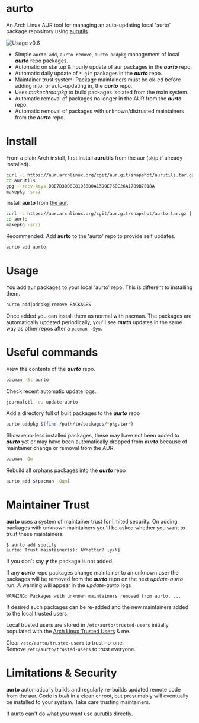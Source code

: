 # aurto
An Arch Linux AUR tool for managing an auto-updating local 'aurto' package repository using [aurutils](https://github.com/AladW/aurutils).

![](https://image.ibb.co/imkghn/output_4.gif "Usage v0.6")

- Simple `aurto add`, `aurto remove`, `aurto addpkg` management of local ***aurto*** repo packages.
- Automatic on startup & hourly update of aur packages in the ***aurto*** repo.
- Automatic daily update of `*-git` packages in the ***aurto*** repo.
- Maintainer trust system: Package maintainers must be ok-ed before adding into, or auto-updating in, the ***aurto*** repo.
- Uses _makechrootpkg_ to build packages isolated from the main system.
- Automatic removal of packages no longer in the AUR from the ***aurto*** repo.
- Automatic removal of packages with unknown/distrusted maintainers from the ***aurto*** repo.

# Install
From a plain Arch install, first install **aurutils** from the aur (skip if already installed).
```sh
curl -L https://aur.archlinux.org/cgit/aur.git/snapshot/aurutils.tar.gz | tar xz
cd aurutils
gpg --recv-keys DBE7D3DD8C81D58D0A13D0E76BC26A17B9B7018A
makepkg -srci
```

Install **aurto** from [the aur](https://aur.archlinux.org/packages/aurto).
```sh
curl -L https://aur.archlinux.org/cgit/aur.git/snapshot/aurto.tar.gz | tar xz
cd aurto
makepkg -srci
```

Recommended: Add **aurto** to the 'aurto' repo to provide self updates.
```sh
aurto add aurto
```

# Usage
You add aur packages to your local 'aurto' repo. This is different to installing them.
```sh
aurto add|addpkg|remove PACKAGES
```
Once added you can install them as normal with pacman.
The packages are automatically updated periodically,
you'll see ***aurto*** updates in the same way as other repos after a `pacman -Syu`.

# Useful commands
View the contents of the ***aurto*** repo.
```sh
pacman -Sl aurto
```

Check recent automatic update logs.
```sh
journalctl -eu update-aurto
```

Add a directory full of built packages to the ***aurto*** repo
```sh
aurto addpkg $(find /path/to/packages/*pkg.tar*)
```

Show repo-less installed packages, these may have not been added to ***aurto*** yet or may have been automatically dropped from ***aurto*** because of maintainer change or removal from the AUR.
```sh
pacman -Qm
```

Rebuild all orphans packages into the ***aurto*** repo
```sh
aurto add $(pacman -Qqm)
```

# Maintainer Trust
**aurto** uses a system of maintainer trust for limited security. On adding packages with unknown maintainers you'll be asked whether you want to trust these maintainers.
```
$ aurto add spotify
aurto: Trust maintainer(s): AWhetter? [y/N]
```
If you don't say **y** the package is not added.

If any ***aurto*** repo packages change maintainer to an unknown user the packages will be removed from the ***aurto*** repo on the next _update-aurto_ run. A warning will appear in the _update-aurto_ logs
```
WARNING: Packages with unknown maintainers removed from aurto, ...
```
If desired such packages can be re-added and the new maintainers added to the local trusted users.

Local trusted users are stored in `/etc/aurto/trusted-users` initially populated with the [Arch Linux Trusted Users](https://wiki.archlinux.org/index.php/Trusted_Users#Active_Trusted_Users) & me.

Clear `/etc/aurto/trusted-users` to trust no-one.<br/>
Remove `/etc/aurto/trusted-users` to trust everyone.

# Limitations & Security
**aurto** automatically builds and regularly re-builds updated remote code from the aur.
Code is _built_ in a clean chroot, but presumably will eventually be installed to your system.
Take care trusting maintainers.

If aurto can't do what you want use [aurutils](https://github.com/AladW/aurutils) directly.
